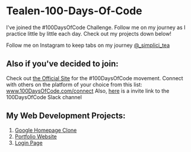 # Tealen-100-Days-Of-Code
I've joined the #100DaysOfCode Challenge. Follow me on my journey as I practice little by little each day.
Check out my projects down below!

Follow me on Instagram to keep tabs on my journey  [@_simplici_tea](https://www.instagram.com/_simplici_tea/)

## Also if you've decided to join:

   Check out [the Official Site](http://100daysofcode.com/) for the #100DaysOfCode movement. Connect with others on the platform of your choice from this list: www.100DaysOfCode.com/connect
    Also, [here](https://join.slack.com/t/100xcode/shared_invite/zt-gaxsv2fp-N8ORl8wxsOF3rHaXgavMLA) is a invite link to the 100DaysOfCode Slack channel
    
## My Web Development Projects:

1. [Google Homepage Clone](https://tdavis37.github.io/google-homepage/) 
2. [Portfolio Website](https://tdavis37.github.io/Portfolio%20Website/)
3. [Login Page](https://tdavis37.github.io/Modern%20Login%20Page)

